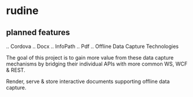 # rudine
## planned features

.. Cordova .. Docx .. InfoPath .. Pdf ..
Offline Data Capture Technologies

The goal of this project is to gain more value from these data capture mechanisms by bridging their individual APIs with more common WS, WCF & REST.


Render, serve & store interactive documents supporting offline data capture.